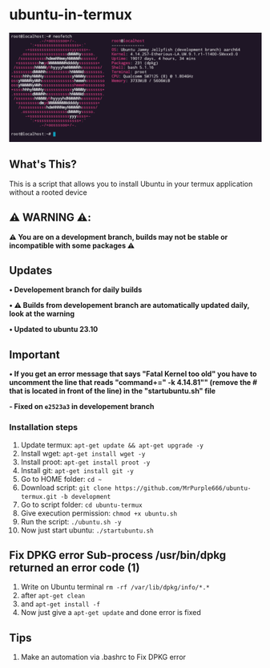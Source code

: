 # ubuntu-in-termux

![Neofetch](https://raw.githubusercontent.com/MrPurple666/ubuntu-termux/development/images/22.04.png)

## What's This?

This is a script that allows you to install Ubuntu in your termux application without a rooted device

## ⚠️ WARNING ⚠️:
**⚠️ You are on a development branch, builds may not be stable or incompatible with some packages ⚠️**

## Updates

**• Developement branch for daily builds**

**• ⚠️ Builds from developement branch are automatically updated daily, look at the warning**

**• Updated to ubuntu 23.10**

## Important

**• If you get an error message that says "Fatal Kernel too old" you have to uncomment the line that reads "command+=" -k 4.14.81"" (remove the # that is located in front of the line) in the "startubuntu.sh" file**

**- Fixed on `e2523a3` in developement branch**

### Installation steps

1. Update termux: `apt-get update && apt-get upgrade -y`
2. Install wget: `apt-get install wget -y`
3. Install proot: `apt-get install proot -y`
4. Install git: `apt-get install git -y`
5. Go to HOME folder: `cd ~`
6. Download script: `git clone https://github.com/MrPurple666/ubuntu-termux.git -b development`
7. Go to script folder: `cd ubuntu-termux`
8. Give execution permission: `chmod +x ubuntu.sh`
9. Run the script: `./ubuntu.sh -y`
10. Now just start ubuntu: `./startubuntu.sh`

## Fix DPKG error **Sub-process /usr/bin/dpkg returned an error code (1)**

1. Write on Ubuntu terminal `rm -rf /var/lib/dpkg/info/*.*`
2. after `apt-get clean`
3. and `apt-get install -f`
4. Now just give a `apt-get update` and done error is fixed

## Tips
1. Make an automation via .bashrc to Fix DPKG error
